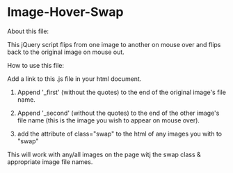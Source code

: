 Image-Hover-Swap
================
About this file:  

This jQuery script flips from one image to another on mouse over and flips back to the original image on mouse out.

How to use this file:

Add a link to this .js file in your html document. 

1. Append '_first' (without the quotes) to the end of the original image's file name.

2. Append '_second' (without the quotes) to the end of the other image's file name (this is the image 
   you wish to appear on mouse over).

3. add the attribute of class="swap" to the html of any images you with to "swap"
 
This will work with any/all images on the page witj the swap class & appropriate image file names. 
